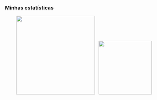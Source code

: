 ### Minhas estatísticas

<p align="center">
  <img height="250px" 
    src="https://github-readme-stats.vercel.app/api/top-langs/?username=J-AugustoManzano&layout=compact&langs_count=40&hide=Rich Text Format,HTML,CSS,MATLAB&theme=merko"
  />
  &nbsp;
  <img height="170px" 
    src="https://github-readme-stats.vercel.app/api?username=J-AugustoManzano&count_private=true&show_icons=true&hide=contribs,prs,issues&theme=merko"
  />
</p>
